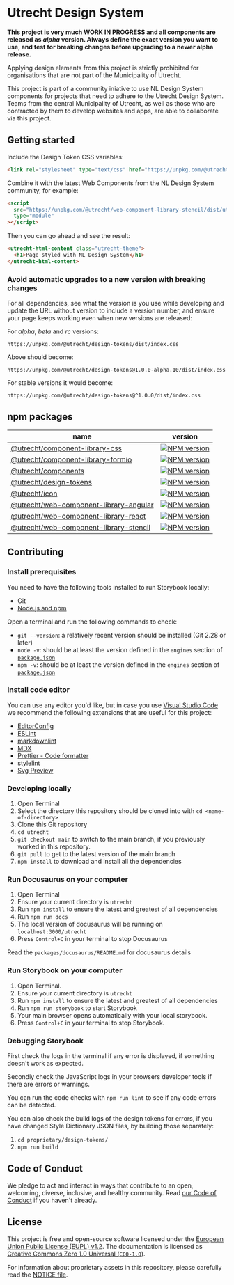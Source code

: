 <!-- @license CC0-1.0 -->

# Utrecht Design System

**This project is very much WORK IN PROGRESS and all components are released as _alpha_ version. Always define the exact version you want to use, and test for breaking changes before upgrading to a newer alpha release.**

Applying design elements from this project is strictly prohibited for organisations that are not part of the Municipality of Utrecht.

This project is part of a community iniative to use NL Design System components for projects that need to adhere to the Utrecht Design System. Teams from the central Municipality of Utrecht, as well as those who are contracted by them to develop websites and apps, are able to collaborate via this project.

## Getting started

Include the Design Token CSS variables:

```html
<link rel="stylesheet" type="text/css" href="https://unpkg.com/@utrecht/design-tokens/dist/index.css" />
```

Combine it with the latest Web Components from the NL Design System community, for example:

```html
<script
  src="https://unpkg.com/@utrecht/web-component-library-stencil/dist/utrecht/utrecht.esm.js"
  type="module"
></script>
```

Then you can go ahead and see the result:

```html
<utrecht-html-content class="utrecht-theme">
  <h1>Page styled with NL Design System</h1>
</utrecht-html-content>
```

### Avoid automatic upgrades to a new version with breaking changes

For all dependencies, see what the version is you use while developing and update the URL without version to include a version number, and ensure your page keeps working even when new versions are released:

For _alpha_, _beta_ and _rc_ versions:

```text
https://unpkg.com/@utrecht/design-tokens/dist/index.css
```

Above should become:

```text
https://unpkg.com/@utrecht/design-tokens@1.0.0-alpha.10/dist/index.css
```

For stable versions it would become:

```text
https://unpkg.com/@utrecht/design-tokens@^1.0.0/dist/index.css
```

## npm packages

| name                                                                                                           | version                                                                                                                                                         |
| -------------------------------------------------------------------------------------------------------------- | --------------------------------------------------------------------------------------------------------------------------------------------------------------- |
| [@utrecht/component-library-css](https://www.npmjs.com/package/@utrecht/component-library-css)                 | [![NPM version](https://img.shields.io/npm/v/@utrecht/component-library-css.svg)](https://www.npmjs.com/package/@utrecht/component-library-css)                 |
| [@utrecht/component-library-formio](https://www.npmjs.com/package/@utrecht/component-library-formio)           | [![NPM version](https://img.shields.io/npm/v/@utrecht/component-library-formio.svg)](https://www.npmjs.com/package/@utrecht/component-library-formio)           |
| [@utrecht/components](https://www.npmjs.com/package/@utrecht/components)                                       | [![NPM version](https://img.shields.io/npm/v/@utrecht/components.svg)](https://www.npmjs.com/package/@utrecht/components)                                       |
| [@utrecht/design-tokens](https://www.npmjs.com/package/@utrecht/design-tokens)                                 | [![NPM version](https://img.shields.io/npm/v/@utrecht/design-tokens.svg)](https://www.npmjs.com/package/@utrecht/design-tokens)                                 |
| [@utrecht/icon](https://www.npmjs.com/package/@utrecht/icon)                                                   | [![NPM version](https://img.shields.io/npm/v/@utrecht/icon.svg)](https://www.npmjs.com/package/@utrecht/icon)                                                   |
| [@utrecht/web-component-library-angular](https://www.npmjs.com/package/@utrecht/web-component-library-angular) | [![NPM version](https://img.shields.io/npm/v/@utrecht/web-component-library-angular.svg)](https://www.npmjs.com/package/@utrecht/web-component-library-angular) |
| [@utrecht/web-component-library-react](https://www.npmjs.com/package/@utrecht/web-component-library-react)     | [![NPM version](https://img.shields.io/npm/v/@utrecht/web-component-library-react.svg)](https://www.npmjs.com/package/@utrecht/web-component-library-react)     |
| [@utrecht/web-component-library-stencil](https://www.npmjs.com/package/@utrecht/web-component-library-stencil) | [![NPM version](https://img.shields.io/npm/v/@utrecht/web-component-library-stencil.svg)](https://www.npmjs.com/package/@utrecht/web-component-library-stencil) |

## Contributing

### Install prerequisites

You need to have the following tools installed to run Storybook locally:

- Git
- [Node.js and npm](https://nodejs.org/en/)

Open a terminal and run the following commands to check:

- `git --version`: a relatively recent version should be installed (Git 2.28 or later)
- `node -v`: should be at least the version defined in the `engines` section of [`package.json`](./package.json)
- `npm -v`: should be at least the version defined in the `engines` section of [`package.json`](./package.json)

### Install code editor

You can use any editor you'd like, but in case you use [Visual Studio Code](https://code.visualstudio.com/) we recommend the following extensions that are useful for this project:

- [EditorConfig](https://marketplace.visualstudio.com/items?itemName=EditorConfig.EditorConfig)
- [ESLint](https://marketplace.visualstudio.com/items?itemName=dbaeumer.vscode-eslint)
- [markdownlint](https://marketplace.visualstudio.com/items?itemName=DavidAnson.vscode-markdownlint)
- [MDX](https://marketplace.visualstudio.com/items?itemName=silvenon.mdx)
- [Prettier - Code formatter](https://marketplace.visualstudio.com/items?itemName=esbenp.prettier-vscode)
- [stylelint](https://marketplace.visualstudio.com/items?itemName=stylelint.vscode-stylelint)
- [Svg Preview](https://marketplace.visualstudio.com/items?itemName=SimonSiefke.svg-preview)

### Developing locally

1. Open Terminal
2. Select the directory this repository should be cloned into with `cd <name-of-directory>`
3. Clone this Git repository
4. `cd utrecht`
5. `git checkout main` to switch to the main branch, if you previously worked in this repository.
6. `git pull` to get to the latest version of the main branch
7. `npm install` to download and install all the dependencies

### Run Docusaurus on your computer

1. Open Terminal
2. Ensure your current directory is `utrecht`
3. Run `npm install` to ensure the latest and greatest of all dependencies
4. Run `npm run docs`
5. The local version of docusaurus will be running on `localhost:3000/utrecht`
6. Press `Control+C` in your terminal to stop Docusaurus

Read the `packages/docusaurus/README.md` for docusaurus details

### Run Storybook on your computer

1. Open Terminal.
2. Ensure your current directory is `utrecht`
3. Run `npm install` to ensure the latest and greatest of all dependencies
4. Run `npm run storybook` to start Storybook
5. Your main browser opens automatically with your local storybook.
6. Press `Control+C` in your terminal to stop Storybook.

### Debugging Storybook

First check the logs in the terminal if any error is displayed, if something doesn't work as expected.

Secondly check the JavaScript logs in your browsers developer tools if there are errors or warnings.

You can run the code checks with `npm run lint` to see if any code errors can be detected.

You can also check the build logs of the design tokens for errors, if you have changed Style Dictionary JSON files, by building those separately:

1. `cd proprietary/design-tokens/`
2. `npm run build`

## Code of Conduct

We pledge to act and interact in ways that contribute to an open, welcoming, diverse, inclusive, and healthy community. Read [our Code of Conduct](CODE_OF_CONDUCT.md) if you haven't already.

## License

This project is free and open-source software licensed under the [European Union Public License (EUPL) v1.2](LICENSE.md). The documentation is licensed as [Creative Commons Zero 1.0 Universal (`CC0-1.0`)](https://creativecommons.org/publicdomain/zero/1.0/legalcode).

For information about proprietary assets in this repository, please carefully read the [NOTICE file](NOTICE.md).
